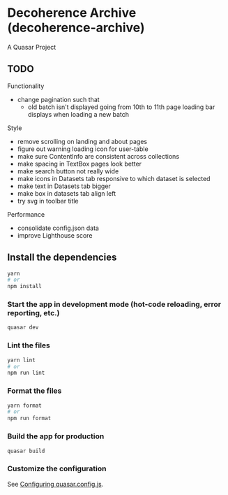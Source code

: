 # Decoherence Archive (decoherence-archive)

A Quasar Project

## TODO

Functionality

- change pagination such that
  - old batch isn't displayed going from 10th to 11th page
    loading bar displays when loading a new batch

Style

- remove scrolling on landing and about pages
- figure out warning loading icon for user-table
- make sure ContentInfo are consistent across collections
- make spacing in TextBox pages look better
- make search button not really wide
- make icons in Datasets tab responsive to which dataset is selected
- make text in Datasets tab bigger
- make box in datasets tab align left
- try svg in toolbar title

Performance

- consolidate config.json data
- improve Lighthouse score

## Install the dependencies

```bash
yarn
# or
npm install
```

### Start the app in development mode (hot-code reloading, error reporting, etc.)

```bash
quasar dev
```

### Lint the files

```bash
yarn lint
# or
npm run lint
```

### Format the files

```bash
yarn format
# or
npm run format
```

### Build the app for production

```bash
quasar build
```

### Customize the configuration

See [Configuring quasar.config.js](https://v2.quasar.dev/quasar-cli-vite/quasar-config-js).
